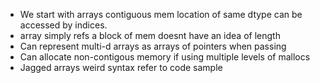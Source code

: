 - We start with arrays contiguous mem location of same dtype can be accessed
by indices.
- array simply refs a block of mem doesnt have an idea of length
- Can represent multi-d arrays as arrays of pointers when passing
- Can allocate non-contigous memory if using multiple levels of mallocs
- Jagged arrays weird syntax refer to code sample
